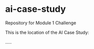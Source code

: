 # ai-case-study
Repository for Module 1 Challenge

This is the location of the AI Case Study:

.....